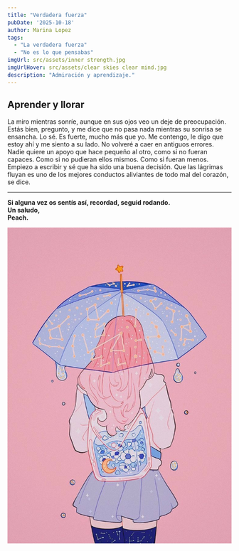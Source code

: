 ```yaml
---
title: "Verdadera fuerza" 
pubDate: '2025-10-18'
author: Marina Lopez
tags:
  - "La verdadera fuerza"
  - "No es lo que pensabas"
imgUrl: src/assets/inner strength.jpg
imgUrlHover: src/assets/clear skies clear mind.jpg
description: "Admiración y aprendizaje."
---
```

## Aprender y llorar

La miro mientras sonríe, aunque en sus ojos veo un deje de preocupación.
Estás bien, pregunto, y me dice que no pasa nada mientras su sonrisa se ensancha.
Lo sé. Es fuerte, mucho más que yo. Me contengo, le digo que estoy ahí y me siento a su lado.
No volveré a caer en antiguos errores. Nadie quiere un apoyo que hace pequeño
al otro, como si no fueran capaces. Como si no pudieran ellos mismos. Como si fueran menos.
Empiezo a escribir y sé que ha sido una buena decisión. Que las lágrimas fluyan
es uno de los mejores conductos aliviantes de todo mal del corazón, se dice. 

---

**Si alguna vez os sentís así, recordad, seguid rodando.  
Un saludo,  
Peach.**


![Ilustración Peach](src/assets/Peach.jpg)
